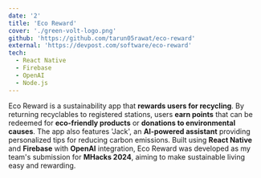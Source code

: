 ```yaml
---
date: '2'
title: 'Eco Reward'
cover: './green-volt-logo.png'
github: 'https://github.com/tarun05rawat/eco-reward'
external: 'https://devpost.com/software/eco-reward'
tech:
  - React Native
  - Firebase
  - OpenAI
  - Node.js
---
```


Eco Reward is a sustainability app that **rewards users for recycling**. By returning recyclables to registered stations, users **earn points** that can be redeemed for **eco-friendly products** or **donations to environmental causes**. The app also features 'Jack', an **AI-powered assistant** providing personalized tips for reducing carbon emissions. Built using **React Native** and **Firebase** with **OpenAI** integration, Eco Reward was developed as my team's submission for **MHacks 2024**, aiming to make sustainable living easy and rewarding.
